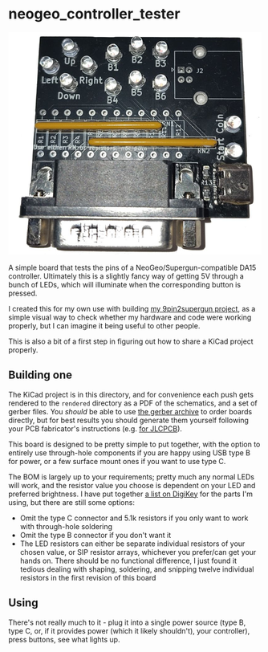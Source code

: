 # neogeo_controller_tester

![A photograph of an assembled Rev 2 PCB, using the options of two resistor arrays instead of twelve individual resistors, and only having the USB type C port components populated](images/rev_2_photo.jpg)

A simple board that tests the pins of a NeoGeo/Supergun-compatible DA15 controller. Ultimately this is a slightly fancy way of getting 5V through a bunch of LEDs, which will illuminate when the corresponding button is pressed.

I created this for my own use with building [my 9pin2supergun project](https://github.com/turmoni/9pin2supergun), as a simple visual way to check whether my hardware and code were working properly, but I can imagine it being useful to other people.

This is also a bit of a first step in figuring out how to share a KiCad project properly.

## Building one

The KiCad project is in this directory, and for convenience each push gets rendered to the `rendered` directory as a PDF of the schematics, and a set of gerber files. You *should* be able to use [the gerber archive](rendered/gbr.zip) to order boards directly, but for best results you should generate them yourself following your PCB fabricator's instructions (e.g. [for JLCPCB](https://jlcpcb.com/help/article/how-to-generate-gerber-and-drill-files-in-kicad-7)).

This board is designed to be pretty simple to put together, with the option to entirely use through-hole components if you are happy using USB type B for power, or a few surface mount ones if you want to use type C.

The BOM is largely up to your requirements; pretty much any normal LEDs will work, and the resistor value you choose is dependent on your LED and preferred brightness. I have put together [a list on DigiKey](https://www.digikey.co.uk/en/mylists/list/GHFYWIZHWM) for the parts I'm using, but there are still some options:

 * Omit the type C connector and 5.1k resistors if you only want to work with through-hole soldering
 * Omit the type B connector if you don't want it
 * The LED resistors can either be separate individual resistors of your chosen value, or SIP resistor arrays, whichever you prefer/can get your hands on. There should be no functional difference, I just found it tedious dealing with shaping, soldering, and snipping twelve individual resistors in the first revision of this board

## Using

There's not really much to it - plug it into a single power source (type B, type C, or, if it provides power (which it likely shouldn't), your controller), press buttons, see what lights up.
